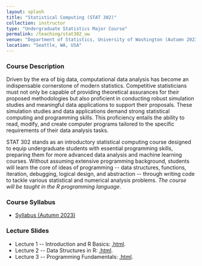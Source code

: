 ```yaml
---
layout: splash
title: "Statistical Computing (STAT 302)"
collection: instructor
type: "Undergraduate Statistics Major Course"
permalink: /teaching/stat302_uw
venue: "Department of Statistics, University of Washington (Autumn 2023)"
location: "Seattle, WA, USA"
---
```


<p></p>

### Course Description

Driven by the era of big data, computational data analysis has become an indispensable cornerstone of modern statistics. Competitive statisticians must not only be capable of providing theoretical assurances for their proposed methodologies but also proficient in conducting robust simulation studies and meaningful data applications to support their proposals. These simulation studies and data applications demand strong statistical computing and programming skills. This proficiency entails the ability to read, modify, and create computer programs tailored to the specific requirements of their data analysis tasks.
	
 STAT 302 stands as an introductory statistical computing course designed to equip undergraduate students with essential programming skills, preparing them for more advanced data analysis and machine learning courses. Without assuming extensive programming background, students will learn the core of ideas of programming -- data structures, functions, iteration, debugging, logical design, and abstraction -- through writing code to tackle various statistical and numerical analysis problems. _The course will be taught in the R programming language_.

### Course Syllabus

- [Syllabus (Autumn 2023)](file_stat302/Syllabus_Aut2023.pdf)

### Lecture Slides

- Lecture 1 -- Introduction and R Basics: [.html](file_stat302/Lectures/Lecture1_Rintro.html).
- Lecture 2 -- Data Structures in R: [.html](file_stat302/Lectures/Lecture2_Data_Structures.html).
- Lecture 3 -- Programming Fundamentals: [.html](file_stat302/Lectures/Lecture3_Programming.html).


